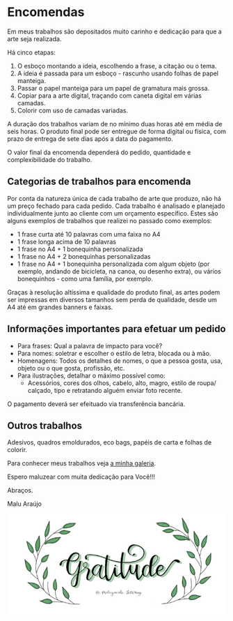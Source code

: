 # Encomendas

Em meus trabalhos são depositados muito carinho e dedicação para que a arte seja realizada.

Há cinco etapas:

1. O esboço montando a ideia, escolhendo a frase, a citação ou o tema.
2. A ideia é passada para um esboço - rascunho usando folhas de papel manteiga.
3. Passar o papel manteiga para um papel de gramatura mais grossa. 
4. Copiar para a arte digital, traçando com caneta digital em várias camadas.
5. Colorir com uso de camadas variadas.

A duração dos trabalhos variam de no mínimo duas horas até em média de seis horas. O produto final pode ser entregue de forma digital ou física, com prazo de entrega de sete dias após a data do pagamento.

O valor final da encomenda dependerá do pedido, quantidade e complexibilidade do trabalho.

## Categorias de trabalhos para encomenda

Por conta da natureza única de cada trabalho de arte que produzo, não há um preço fechado para cada pedido. Cada trabalho é analisado e planejado individualmente junto ao cliente com um orçamento específico. Estes são alguns exemplos de trabalhos que realizei no passado como exemplos:

 - 1 frase curta até 10 palavras com uma faixa no A4
 - 1 frase longa acima de 10 palavras  
 - 1 frase no A4 + 1 bonequinha personalizada 
 - 1 frase no A4 + 2 bonequinhas personalizadas 
 - 1 frase no A4 + 1 bonequinha personalizada com algum objeto (por exemplo, andando de bicicleta, na canoa, ou desenho extra), ou vários bonequinhos - como uma família, por exemplo.

Graças à resolução altíssima e qualidade do produto final, as artes podem ser impressas em diversos tamanhos sem perda de qualidade, desde um A4 até em grandes banners e faixas.

## Informações importantes para efetuar um pedido

 - Para frases: Qual a palavra de impacto para você?
 - Para nomes: soletrar e escolher o estilo de letra, blocada ou à mão.
 - Homenagens: Todos os detalhes de nomes, o que a pessoa gosta, usa, objeto ou o que gosta, profissão, etc.
 - Para ilustrações, detalhar o máximo possível como:
    - Acessórios, cores dos olhos, cabelo, alto, magro, estilo de roupa/ calçado, tipo e retratando alguém enviar foto recente.

O pagamento deverá ser efeituado via transferência bancária.

## Outros trabalhos

Adesivos, quadros emoldurados, eco bags, papéis de carta e folhas de colorir.

Para conhecer meus trabalhos veja [a minha galeria](/galeria).

Espero maluzear com muita dedicação para Você!!!

Abraços.

Malu Araújo

![Gratidão](/images/gratidao.png)
